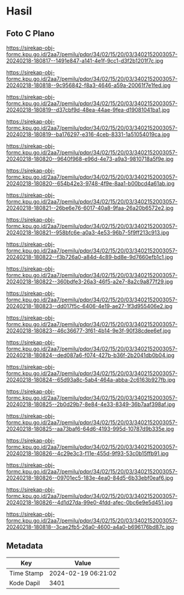 # Hasil

## Foto C Plano

https://sirekap-obj-formc.kpu.go.id/2aa7/pemilu/pdpr/34/02/15/20/03/3402152003057-20240218-180817--1491e847-a141-4e1f-9cc1-d3f2b1201f7c.jpg

https://sirekap-obj-formc.kpu.go.id/2aa7/pemilu/pdpr/34/02/15/20/03/3402152003057-20240218-180818--9c956842-f8a3-4646-a59a-20061f7e1fed.jpg

https://sirekap-obj-formc.kpu.go.id/2aa7/pemilu/pdpr/34/02/15/20/03/3402152003057-20240218-180819--d37cbf9d-48ea-44ae-9fea-d19081041ba1.jpg

https://sirekap-obj-formc.kpu.go.id/2aa7/pemilu/pdpr/34/02/15/20/03/3402152003057-20240218-180819--ba176297-e316-4ceb-8331-1a51054019ca.jpg

https://sirekap-obj-formc.kpu.go.id/2aa7/pemilu/pdpr/34/02/15/20/03/3402152003057-20240218-180820--9640f968-e96d-4e73-a9a3-9810718a5f9e.jpg

https://sirekap-obj-formc.kpu.go.id/2aa7/pemilu/pdpr/34/02/15/20/03/3402152003057-20240218-180820--654b42e3-9748-4f9e-8aa1-b00bcd4a61ab.jpg

https://sirekap-obj-formc.kpu.go.id/2aa7/pemilu/pdpr/34/02/15/20/03/3402152003057-20240218-180821--26be6e76-6017-40a8-9faa-26a20b6572e2.jpg

https://sirekap-obj-formc.kpu.go.id/2aa7/pemilu/pdpr/34/02/15/20/03/3402152003057-20240218-180821--958bfc6e-a0a3-4e53-96b7-5f9ff213c913.jpg

https://sirekap-obj-formc.kpu.go.id/2aa7/pemilu/pdpr/34/02/15/20/03/3402152003057-20240218-180822--f3b726a0-a84d-4c89-bd8e-9d7660efb1c1.jpg

https://sirekap-obj-formc.kpu.go.id/2aa7/pemilu/pdpr/34/02/15/20/03/3402152003057-20240218-180822--360bdfe3-26a3-46f5-a2e7-8a2c9a877f29.jpg

https://sirekap-obj-formc.kpu.go.id/2aa7/pemilu/pdpr/34/02/15/20/03/3402152003057-20240218-180823--dd017f5c-6406-4e19-ae27-1f3d955406e2.jpg

https://sirekap-obj-formc.kpu.go.id/2aa7/pemilu/pdpr/34/02/15/20/03/3402152003057-20240218-180823--46c36677-3f61-4b14-9e3f-90f38cdee6ef.jpg

https://sirekap-obj-formc.kpu.go.id/2aa7/pemilu/pdpr/34/02/15/20/03/3402152003057-20240218-180824--ded087a6-f074-427b-b36f-2b2041db0b04.jpg

https://sirekap-obj-formc.kpu.go.id/2aa7/pemilu/pdpr/34/02/15/20/03/3402152003057-20240218-180824--65d93a8c-5ab4-464a-abba-2c6163b927fb.jpg

https://sirekap-obj-formc.kpu.go.id/2aa7/pemilu/pdpr/34/02/15/20/03/3402152003057-20240218-180825--2b0d29b7-8e84-4e33-8349-36b7aaf398af.jpg

https://sirekap-obj-formc.kpu.go.id/2aa7/pemilu/pdpr/34/02/15/20/03/3402152003057-20240218-180825--aa73baf6-64d6-4193-995d-10787d9b335e.jpg

https://sirekap-obj-formc.kpu.go.id/2aa7/pemilu/pdpr/34/02/15/20/03/3402152003057-20240218-180826--4c29e3c3-f11e-455d-9f93-53c0b15ffb91.jpg

https://sirekap-obj-formc.kpu.go.id/2aa7/pemilu/pdpr/34/02/15/20/03/3402152003057-20240218-180826--09701ec5-183e-4ea0-84d5-6b33ebf0eaf6.jpg

https://sirekap-obj-formc.kpu.go.id/2aa7/pemilu/pdpr/34/02/15/20/03/3402152003057-20240218-180826--4d1d27da-99e0-4fdd-afec-0bc6e9e5d451.jpg

https://sirekap-obj-formc.kpu.go.id/2aa7/pemilu/pdpr/34/02/15/20/03/3402152003057-20240218-180818--3cae2fb5-26a0-4600-a4a0-b696176bd87c.jpg


## Metadata

| Key        | Value               |
| ---------- | ------------------- |
| Time Stamp | 2024-02-19 06:21:02 |
| Kode Dapil | 3401                |



